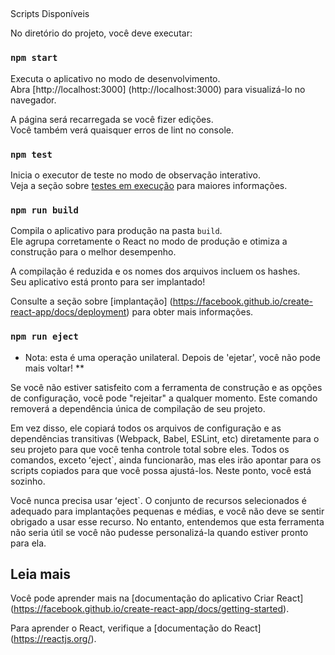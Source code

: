 

##
Scripts Disponíveis

No diretório do projeto, você deve executar:

### `npm start`

Executa o aplicativo no modo de desenvolvimento. <br>
Abra [http://localhost:3000] (http://localhost:3000) para visualizá-lo no navegador.

A página será recarregada se você fizer edições. <br>
Você também verá quaisquer erros de lint no console.

### `npm test`

Inicia o executor de teste no modo de observação interativo. <br>
Veja a seção sobre [testes em execução](https://facebook.github.io/create-react-app/docs/running-tests) para maiores informações.

### `npm run build`

Compila o aplicativo para produção na pasta `build`. <br>
Ele agrupa corretamente o React no modo de produção e otimiza a construção para o melhor desempenho.

A compilação é reduzida e os nomes dos arquivos incluem os hashes. <br>
Seu aplicativo está pronto para ser implantado!

Consulte a seção sobre [implantação] (https://facebook.github.io/create-react-app/docs/deployment) para obter mais informações.

### `npm run eject`

* Nota: esta é uma operação unilateral. Depois de 'ejetar', você não pode mais voltar! **

Se você não estiver satisfeito com a ferramenta de construção e as opções de configuração, você pode "rejeitar" a qualquer momento. Este comando removerá a dependência única de compilação de seu projeto.

Em vez disso, ele copiará todos os arquivos de configuração e as dependências transitivas (Webpack, Babel, ESLint, etc) diretamente para o seu projeto para que você tenha controle total sobre eles. Todos os comandos, exceto ʻeject`, ainda funcionarão, mas eles irão apontar para os scripts copiados para que você possa ajustá-los. Neste ponto, você está sozinho.

Você nunca precisa usar ʻeject`. O conjunto de recursos selecionados é adequado para implantações pequenas e médias, e você não deve se sentir obrigado a usar esse recurso. No entanto, entendemos que esta ferramenta não seria útil se você não pudesse personalizá-la quando estiver pronto para ela.

## Leia mais

Você pode aprender mais na [documentação do aplicativo Criar React] (https://facebook.github.io/create-react-app/docs/getting-started).

Para aprender o React, verifique a [documentação do React] (https://reactjs.org/).